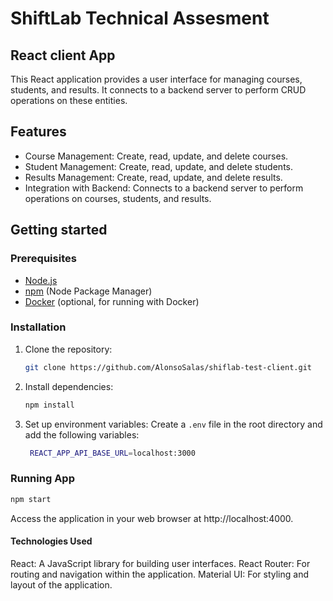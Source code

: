 # ShiftLab Technical Assesment

## React client App

This React application provides a user interface for managing courses, students, and results. It connects to a backend server to perform CRUD operations on these entities.

## Features

- Course Management: Create, read, update, and delete courses.
- Student Management: Create, read, update, and delete students.
- Results Management: Create, read, update, and delete results.
- Integration with Backend: Connects to a backend server to perform operations on courses, students, and results.

## Getting started

### Prerequisites

- [Node.js](https://nodejs.org/)
- [npm](https://www.npmjs.com/) (Node Package Manager)
- [Docker](https://www.docker.com/) (optional, for running with Docker)

### Installation

1. Clone the repository:
   ```bash
   git clone https://github.com/AlonsoSalas/shiflab-test-client.git
   ```
2. Install dependencies:
   ```bash
   npm install
   ```
3. Set up environment variables:
   Create a `.env` file in the root directory and add the following variables:
   ```bash
    REACT_APP_API_BASE_URL=localhost:3000
   ```

### Running App

```bash
npm start
```

Access the application in your web browser at http://localhost:4000.

#### Technologies Used

React: A JavaScript library for building user interfaces.
React Router: For routing and navigation within the application.
Material UI: For styling and layout of the application.
